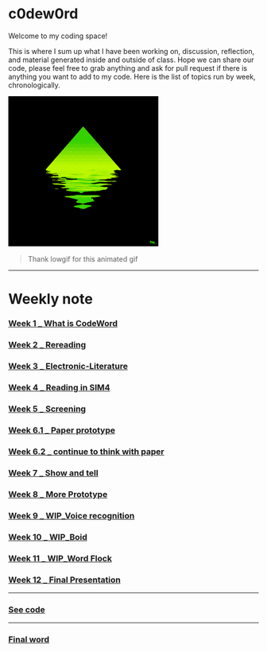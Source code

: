 # c0dew0rd

Welcome to my coding space! 

This is where I sum up what I have been working on, discussion, reflection, and material generated inside and outside of class. Hope we can share our code, please feel free to grab anything and ask for pull request if there is anything you want to add to my code. Here is the list of topics run by week, chronologically.

<img src="SIm.gif" width="60%">

> Thank lowgif for this animated gif


-------------------------------------------

# Weekly note


### [Week 1 _ What is CodeWord](https://github.com/napasornc/c0dew0rd/tree/master/week%2001) 

### [Week 2 _ Rereading](https://github.com/napasornc/c0dew0rd/tree/master/processing/week02) 

### [Week 3 _ Electronic-Literature](https://github.com/napasornc/c0dew0rd/tree/master/week03) 

### [Week 4 _ Reading in SIM4](https://github.com/napasornc/c0dew0rd/blob/master/week04) 

### [Week 5 _ Screening](https://github.com/napasornc/c0dew0rd/tree/master/week05) 

### [Week 6.1 _ Paper prototype](https://github.com/napasornc/c0dew0rd/blob/master/week06.1) 

### [Week 6.2 _ continue to think with paper](https://github.com/napasornc/c0dew0rd/tree/master/week06.2) 

### [Week 7 _ Show and tell](https://github.com/napasornc/c0dew0rd/blob/master/week07) 

### [Week 8 _ More Prototype](https://github.com/napasornc/c0dew0rd/blob/master/week08) 

### [Week 9 _ WIP_Voice recognition](https://github.com/napasornc/c0dew0rd/blob/master/week09) 

### [Week 10 _ WIP_Boid](https://github.com/napasornc/c0dew0rd/tree/master/week10) 

### [Week 11 _ WIP_Word Flock](https://github.com/napasornc/c0dew0rd/blob/master/week11) 

### [Week 12 _ Final Presentation](https://github.com/napasornc/c0dew0rd/blob/master/week12) 

-----------------------------------------------------
### [See code](https://github.com/napasornc/c0dew0rd/blob/master/processing/readme.md)
-----------------------------------------------------
### [Final word](https://github.com/napasornc/c0dew0rd/blob/master/readme.md)






